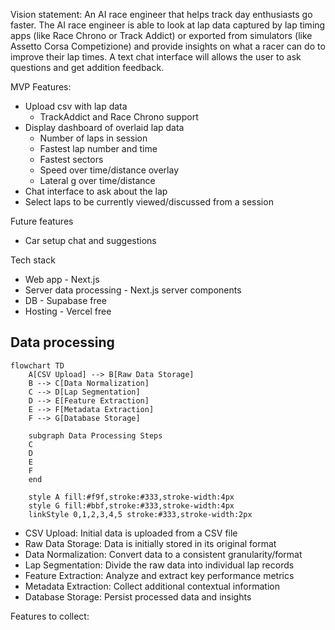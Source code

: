 Vision statement: An AI race engineer that helps track day enthusiasts go faster. The AI race engineer is able to look at lap data captured by lap timing apps (like Race Chrono or Track Addict) or exported from simulators (like Assetto Corsa Competizione) and provide insights on what a racer can do to improve their lap times. A text chat interface will allows the user to ask questions and get addition feedback.

MVP Features:
- Upload csv with lap data
	- TrackAddict and Race Chrono support
- Display dashboard of overlaid lap data
	- Number of laps in session
	- Fastest lap number and time
	- Fastest sectors
	- Speed over time/distance overlay
	- Lateral g over time/distance
- Chat interface to ask about the lap
- Select laps to be currently viewed/discussed from a session

Future features
- Car setup chat and suggestions

Tech stack
- Web app - Next.js
- Server data processing - Next.js server components
- DB - Supabase free
- Hosting - Vercel free

## Data processing
```mermaid
flowchart TD
    A[CSV Upload] --> B[Raw Data Storage]
    B --> C[Data Normalization]
    C --> D[Lap Segmentation]
    D --> E[Feature Extraction]
    E --> F[Metadata Extraction]
    F --> G[Database Storage]
    
    subgraph Data Processing Steps
    C
    D
    E
    F
    end
    
    style A fill:#f9f,stroke:#333,stroke-width:4px
    style G fill:#bbf,stroke:#333,stroke-width:4px
    linkStyle 0,1,2,3,4,5 stroke:#333,stroke-width:2px
```
- CSV Upload: Initial data is uploaded from a CSV file
- Raw Data Storage: Data is initially stored in its original format
- Data Normalization: Convert data to a consistent granularity/format
- Lap Segmentation: Divide the raw data into individual lap records
- Feature Extraction: Analyze and extract key performance metrics
- Metadata Extraction: Collect additional contextual information
- Database Storage: Persist processed data and insights

Features to collect:

